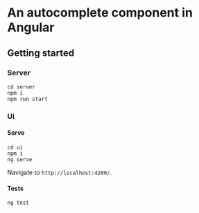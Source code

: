 # An autocomplete component in Angular

## Getting started

### Server

```
cd server
npm i
npm run start
```

### Ui

#### Serve

```
cd ui
npm i
ng serve
```

Navigate to `http://localhost:4200/`.

#### Tests

```
ng test
```
